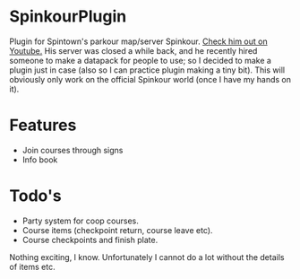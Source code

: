 # SpinkourPlugin
Plugin for Spintown's parkour map/server Spinkour. [Check him out on Youtube.](https://www.youtube.com/@Spintown)
His server was closed a while back, and he recently hired someone to make a datapack for people to use; so I decided to make a plugin just in case (also so I can practice plugin making a tiny bit).
This will obviously only work on the official Spinkour world (once I have my hands on it).

# Features
- Join courses through signs
- Info book

# Todo's
- Party system for coop courses.
- Course items (checkpoint return, course leave etc).
- Course checkpoints and finish plate.

Nothing exciting, I know. Unfortunately I cannot do a lot without the details of items etc.
